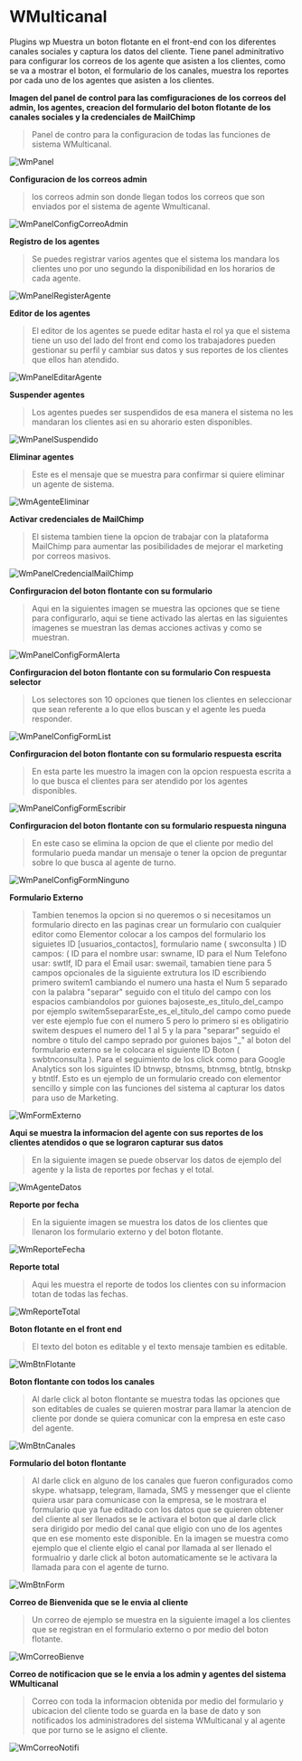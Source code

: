 # WMulticanal

Plugins wp Muestra un boton flotante en el front-end con los diferentes canales sociales y captura los datos del cliente. Tiene panel adminitrativo para configurar los correos de los agente que asisten a los clientes, como se va a mostrar el boton, el formulario de los canales, muestra los reportes por cada uno de los agentes que asisten a los clientes.



**Imagen del panel de control para las comfiguraciones de los correos del admin, los agentes, creacion del formulario del boton flotante de los canales sociales y la credenciales de MailChimp**
>Panel de contro para la configuracion de todas las funciones de sistema WMulticanal.

![WmPanel](https://user-images.githubusercontent.com/36554510/233482341-09037233-ed4f-4cc5-a6f7-ff5207354fb0.jpg)



**Configuracion de los correos admin**
>los correos admin son donde llegan todos los correos que son enviados por el sistema de agente Wmulticanal.

![WmPanelConfigCorreoAdmin](https://user-images.githubusercontent.com/36554510/233482363-8fa358ca-45dc-4550-9277-85e79f42ec44.jpg)



**Registro de los agentes**
>Se puedes registrar varios agentes que el sistema los mandara los clientes uno por uno segundo la disponibilidad en los horarios de cada agente.

![WmPanelRegisterAgente](https://user-images.githubusercontent.com/36554510/233482410-08ccc07f-ee02-4dfb-8836-5c1a48caeabd.jpg)



**Editor de los agentes**
>El editor de los agentes se puede editar hasta el rol ya que el sistema tiene un uso del lado del front end como los trabajadores pueden gestionar su perfil y cambiar sus datos y sus reportes de los clientes que ellos han atendido.

![WmPanelEditarAgente](https://user-images.githubusercontent.com/36554510/233482420-693b60ea-62cb-4f61-b4cf-206340e0c863.jpg)



**Suspender agentes**
>Los agentes puedes ser suspendidos de esa manera el sistema no les mandaran los clientes asi en su ahorario esten disponibles.

![WmPanelSuspendido](https://user-images.githubusercontent.com/36554510/233482395-1bf9481d-370c-40cd-8a88-08a751ac7b30.jpg)



**Eliminar agentes**
>Este es el mensaje que se muestra para confirmar si quiere eliminar un agente de sistema.

![WmAgenteEliminar](https://user-images.githubusercontent.com/36554510/233481730-d7237244-980f-4e2e-9c6c-60e5bfa0452b.jpg)



**Activar credenciales de MailChimp**
>El sistema tambien tiene la opcion de trabajar con la plataforma MailChimp para aumentar las posibilidades de mejorar el marketing por correos masivos.

![WmPanelCredencialMailChimp](https://user-images.githubusercontent.com/36554510/233481675-645350d7-7e10-48ab-be75-fa20421a1b51.jpg)



**Confirguracion del boton flontante con su formulario**
>Aqui en la siguientes imagen se muestra las opciones que se tiene para configurarlo, aqui se tiene activado las alertas en las siguientes imagenes se muestran las demas acciones activas y como se muestran.

![WmPanelConfigFormAlerta](https://user-images.githubusercontent.com/36554510/233481561-b84988d1-a7e0-42fb-8ecc-8df5b693c35e.jpg)



**Confirguracion del boton flontante con su formulario Con respuesta selector**
>Los selectores son 10 opciones que tienen los clientes en seleccionar que sean referente a lo que ellos buscan y el agente les pueda responder.

![WmPanelConfigFormList](https://user-images.githubusercontent.com/36554510/233481641-54b00478-f545-4b11-8006-c21607c1eeba.jpg)



**Confirguracion del boton flontante con su formulario respuesta escrita**
>En esta parte les muestro la imagen con la opcion respuesta escrita a lo que busca el clientes para ser atendido por los agentes disponibles.

![WmPanelConfigFormEscribir](https://user-images.githubusercontent.com/36554510/233481618-1144712e-8f76-4b08-9389-8dddbf937695.jpg)



**Confirguracion del boton flontante con su formulario respuesta ninguna**
>En este caso se elimina la opcion de que el cliente por medio del formulario pueda mandar un mensaje o tener la opcion de preguntar sobre lo que busca al agente de turno.

![WmPanelConfigFormNinguno](https://user-images.githubusercontent.com/36554510/233481660-23b38ed5-eee6-449e-9d88-198c79c35296.jpg)



**Formulario Externo**
>Tambien tenemos la opcion si no queremos o si necesitamos un formulario directo en las paginas crear un formulario con cualquier editor como Elementor colocar a los campos del formulario los siguietes ID [usuarios_contactos], formulario name ( swconsulta ) ID campos: ( ID para el nombre usar: swname, ID para el Num Telefono usar: swtlf, ID para el Email usar: swemail, tamabien tiene para 5 campos opcionales de la siguiente extrutura los ID escribiendo primero switem1 cambiando el numero una hasta el Num 5 separado con la palabra "separar" seguido con el titulo del campo con los espacios cambiandolos por guiones bajoseste_es_titulo_del_campo por ejemplo switem5separarEste_es_el_titulo_del campo como puede ver este ejemplo fue con el numero 5 pero lo primero si es obligatirio switem despues el numero del 1 al 5 y la para "separar" seguido el nombre o titulo del campo seprado por guiones bajos "_"  al boton del formulario externo se le colocara el siguiente  ID Boton ( swbtnconsulta ). Para el seguimiento de los click como para Google Analytics son los siguintes ID btnwsp, btnsms, btnmsg, btntlg, btnskp y btntlf.
>Esto es un ejemplo de un formulario creado con elementor sencillo y simple con las funciones del sistema al capturar los datos para uso de Marketing.

![WmFormExterno](https://user-images.githubusercontent.com/36554510/233482815-c377746d-73cc-4057-aa71-370e5b1e20de.jpg)



**Aqui se muestra la informacion del agente con sus reportes de los clientes atendidos o que se lograron capturar sus datos**
>En la siguiente imagen se puede observar los datos de ejemplo del agente y la lista de reportes por fechas y el total.

![WmAgenteDatos](https://user-images.githubusercontent.com/36554510/233488542-0c9b58eb-d1ed-4e9d-8d95-ea17156a602a.jpg)




**Reporte por fecha**
>En la siguiente imagen se muestra los datos de los clientes que llenaron los formulario externo y del boton flotante.

![WmReporteFecha](https://user-images.githubusercontent.com/36554510/233488490-04c8eea1-bc9d-4e79-aee5-02320021995e.jpg)



**Reporte total**
>Aqui les muestra el reporte de todos los clientes con su informacion totan de todas las fechas.

![WmReporteTotal](https://user-images.githubusercontent.com/36554510/233488478-ba406d06-a315-4d72-a353-da5876cfe4be.jpg)



**Boton flotante en el front end**
>El texto del boton es editable y el texto mensaje tambien es editable.

![WmBtnFlotante](https://user-images.githubusercontent.com/36554510/233499773-2a100247-e2e3-46a1-8c49-70c0225febcd.jpg)



**Boton flontante con todos los canales**
>Al darle click al boton flontante se muestra todas las opciones que son editables de cuales se quieren mostrar para llamar la atencion de cliente por donde se quiera comunicar con la empresa en este caso del agente.

![WmBtnCanales](https://user-images.githubusercontent.com/36554510/233500128-ccdef7ba-2f1e-4a1b-a647-e4f952d627b9.jpg)



**Formulario del boton flontante**
>Al darle click en alguno de los canales que fueron configurados como skype. whatsapp, telegram, llamada, SMS y messenger que el cliente quiera usar para comunicase con la empresa, se le mostrara el formulario que ya fue editado con los datos que se quieren obtener del cliente al ser llenados se le activara el boton que al darle click sera dirigido por medio del canal que eligio con uno de los agentes que en ese momento este disponible.
>En la imagen se muestra como ejemplo que el cliente elgio el canal por llamada al ser llenado el formualrio y darle click al boton automaticamente se le activara la llamada para con el agente de turno.

![WmBtnForm](https://user-images.githubusercontent.com/36554510/233500559-56774952-60ea-4643-9949-a555acc24a9f.jpg)



**Correo de Bienvenida que se le envia al cliente**
>Un correo de ejemplo se muestra en la siguiente imagel a los clientes que se registran en el formulario externo o por medio del boton flotante.

![WmCorreoBienve](https://user-images.githubusercontent.com/36554510/233503740-6b649bc6-cbbe-4ce9-b2f8-304f1f944465.jpg)



**Correo de notificacion que se le envia a los admin y agentes del sistema WMulticanal**
>Correo con toda la informacion obtenida por medio del formulario y ubicacion del cliente todo se guarda en la base de dato y son notificados los administradores del sistema WMulticanal y al agente que por turno se le asigno el cliente.

![WmCorreoNotifi](https://user-images.githubusercontent.com/36554510/233504224-10ab23ac-b02e-42d9-babc-493a302b71c9.jpg)

